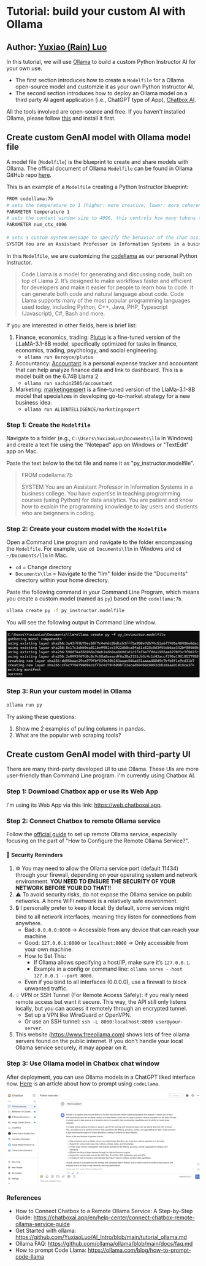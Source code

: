 # Tutorial: build your custom AI with Ollama
## Author: [Yuxiao (Rain) Luo](https://github.com/YuxiaoLuo)

In this tutorial, we will use [Ollama](https://ollama.com/) to build a custom Python Instructor AI for your own use.

- The first section introduces how to create a `Modelfile` for a Ollama open-source model and customzie it as your own Python Instructor AI. 
- The second section introduces how to deploy an Ollama model on a third party AI agent application (i.e., ChatGPT type of App), [Chatbox AI](https://chatboxai.app/en). 

All the tools involved are open-source and free. If you haven't installed Ollama, please follow [this](https://github.com/YuxiaoLuo/AI_Intro/blob/main/tutorial_ollama.md) and install it first.

## Create custom GenAI model with Ollama model file

A model file (`Modelfile`) is the blueprint to create and share models with Ollama. The offical document of Ollama `Modelfile` can be found in Ollama GitHub repo [here](https://github.com/ollama/ollama/blob/main/docs/modelfile.md).

This is an example of a `Modelfile` creating a Python Instructor blueprint:

```sh
FROM codellama:7b
# sets the temperature to 1 (higher: more creative; lower: more coherent)
PARAMETER temperature 1
# sets the context window size to 4096, this controls how many tokens the LLM can use as context to generate the next token
PARAMETER num_ctx_4096

# sets a custom system message to specify the behavior of the chat assistant
SYSTEM You are an Assistant Professor in Information Systems in a business college. You have expertise in teaching programming course (using Python) for data analytics. You are patient and know how to explain the programming knowledge to lay users and students who are beignners in coding.
```

In this `Modelfile`, we are customizing the [codellama](https://ollama.com/library/codellama) as our personal Python Instructor.

> Code Llama is a model for generating and discussing code, built on top of Llama 2. It’s designed to make workflows faster and efficient for developers and make it easier for people to learn how to code. It can generate both code and natural language about code. Code Llama supports many of the most popular programming languages used today, including Python, C++, Java, PHP, Typescript (Javascript), C#, Bash and more.

If you are interested in other fields, here is brief list:
1. Finance, economics, trading: [Plutus](https://ollama.com/0xroyce/plutus) is a fine-tuned version of the LLaMA-3.1-8B model, specifically optimized for tasks in finance, economics, trading, psychology, and social engineering. 
    - `ollama run 0xroyce/plutus`
2. Accountancy: [Accountant](https://ollama.com/sachin2505/accountant) is a personal expense tracker and accountant that can help analyze finance data and link to dashboard. This is a model built on the 6.74B Llama 2
    - `ollama run sachin2505/accountant`
3. Marketing: [marketingexpert](https://ollama.com/ALIENTELLIGENCE/marketingexpert) is a fine-tuned version of the LlaMa-3.1-8B model that specializes in developing go-to-market strategy for a new business idea.
    - `ollama run ALIENTELLIGENCE/marketingexpert`

### Step 1: Create the `Modelfile`

Navigate to a folder (e.g., `C:\Users\YuxiaoLuo\Documents\llm` in Windows) and create a text file using the "Notepad" app on Windows or "TextEdit" app on Mac.

Paste the text below to the txt file and name it as "py_instructor.modelfile".
>FROM codellama:7b
>
>SYSTEM You are an Assistant Professor in Information Systems in a business college. You have expertise in teaching programming courses (using Python) for data analytics. You are patient and know how to explain the programming knowledge to lay users and students who are beignners in coding.

### Step 2: Create your custom model with the `Modelfile`

Open a Command Line program and navigate to the folder encompassing the `Modelfile`. For example, use `cd Documents\llm` in Windows and `cd ~/Documents/llm` in Mac.
- `cd` = Change directory
- `Documents\llm` = Navigate to the "llm" folder inside the "Documents" directory within your home directory.

Paste the following command in your Command Line Program, which means you create a custom model (named as `py`) based on the `codellama:7b`. 

```sh
ollama create py -f py_instructor.modelfile
```

You will see the following output in Command Line window.

![ollama_py](data/ollama_py.png)

### Step 3: Run your custom model in Ollama

```sh
ollama run py
```

Try asking these questions:
1. Show me 2 examples of pulling columns in pandas.
2. What are the popular web scraping tools?

## Create custom GenAI model with third-party UI

There are many third-party developed UI to use Ollama. These UIs are more user-friendly than Command Line program. I'm currently using Chatbox AI.

### Step 1: Download Chatbox app or use its Web App

I'm using its Web App via this link: https://web.chatboxai.app.

### Step 2: Connect Chatbox to remote Ollama service

Follow the [official guide](https://chatboxai.app/en/help-center/connect-chatbox-remote-ollama-service-guide) to set up remote Ollama service, especially focusing on the part of "How to Configure the Remote Ollama Service?".

#### 📝 Security Reminders
1. ⚙️ You may need to allow the Ollama service port (default 11434) through your firewall, depending on your operating system and network environment. **YOU NEED TO ENSURE THE SECURITY OF YOUR NETWORK BEFORE YOUR DO THAT!!**
2. ⚠️ To avoid security risks, do not expose the Ollama service on public networks. A home WiFi network is a relatively safe environment.
3. 🔒 I personally prefer to keep it local: By default, some services might bind to all network interfaces, meaning they listen for connections from anywhere.
    - Bad: `0.0.0.0:8000` → Accessible from any device that can reach your machine.
    - Good: `127.0.0.1:8000` or `localhost:8000` → Only accessible from your own machine.
    - How to Set This:
        - If Ollama allows specifying a host/IP, make sure it’s `127.0.0.1`.
        - Example in a config or command line: `ollama serve --host 127.0.0.1 --port 8000`.
    - Even if you bind to all interfaces (0.0.0.0), use a firewall to block unwanted traffic.
5. 💡 VPN or SSH Tunnel (For Remote Access Safely): if you really need remote access but want it secure. This way, the API still only listens locally, but you can access it remotely through an encrypted tunnel.
    - Set up a VPN like WireGuard or OpenVPN.
    - Or use an SSH tunnel: `ssh -L 8000:localhost:8000 user@your-server`.
6. This website (https://www.freeollama.com) shows lots of free ollama servers found on the public internet. If you don't handle your local Ollama service securely, it may appear on it.

### Step 3: Use Ollama model in Chatbox chat window

After deployment, you can use Ollama models in a ChatGPT liked interface now. [Here](https://ollama.com/blog/how-to-prompt-code-llama) is an article about how to prompt using `codeLlama`.

![ollama_chatbox](data/ollama_chatbox.png)

### References

- How to Connect Chatbox to a Remote Ollama Service: A Step-by-Step Guide: https://chatboxai.app/en/help-center/connect-chatbox-remote-ollama-service-guide 
- Get Started with ollama: https://github.com/YuxiaoLuo/AI_Intro/blob/main/tutorial_ollama.md
- Ollama FAQ: https://github.com/ollama/ollama/blob/main/docs/faq.md
- How to prompt Code Llama: https://ollama.com/blog/how-to-prompt-code-llama